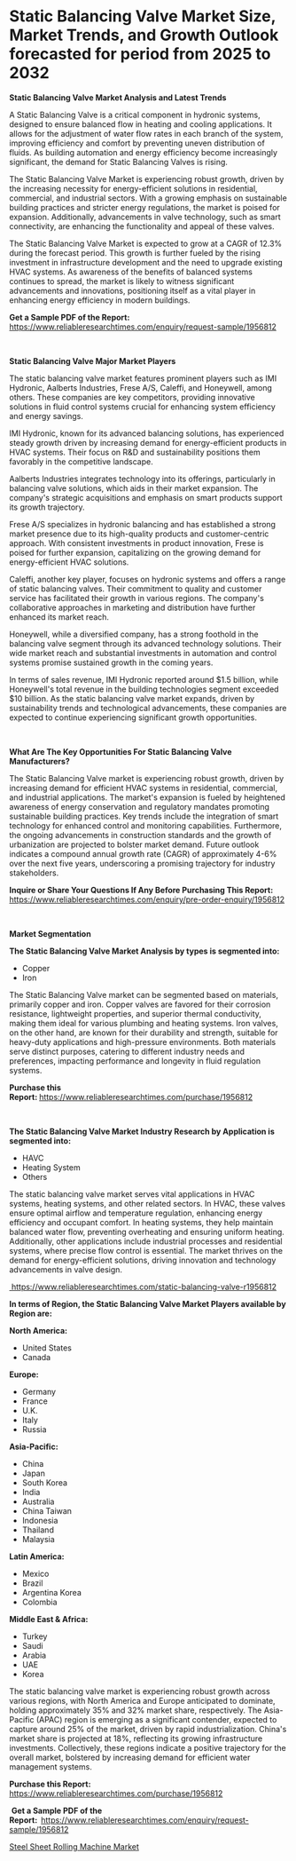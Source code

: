 <p><h1>Static Balancing Valve Market Size, Market Trends, and Growth Outlook forecasted for period from 2025 to 2032</h1></p><p><strong>Static Balancing Valve Market Analysis and Latest Trends</strong></p>
<p><p>A Static Balancing Valve is a critical component in hydronic systems, designed to ensure balanced flow in heating and cooling applications. It allows for the adjustment of water flow rates in each branch of the system, improving efficiency and comfort by preventing uneven distribution of fluids. As building automation and energy efficiency become increasingly significant, the demand for Static Balancing Valves is rising.</p><p>The Static Balancing Valve Market is experiencing robust growth, driven by the increasing necessity for energy-efficient solutions in residential, commercial, and industrial sectors. With a growing emphasis on sustainable building practices and stricter energy regulations, the market is poised for expansion. Additionally, advancements in valve technology, such as smart connectivity, are enhancing the functionality and appeal of these valves.</p><p>The Static Balancing Valve Market is expected to grow at a CAGR of 12.3% during the forecast period. This growth is further fueled by the rising investment in infrastructure development and the need to upgrade existing HVAC systems. As awareness of the benefits of balanced systems continues to spread, the market is likely to witness significant advancements and innovations, positioning itself as a vital player in enhancing energy efficiency in modern buildings.</p></p>
<p><strong>Get a Sample PDF of the Report:&nbsp;</strong> <a href="https://www.reliableresearchtimes.com/enquiry/request-sample/1956812?utm_campaign=1581&utm_medium=2&utm_source=Github&utm_content=ia&utm_term=17022025&utm_id=static-balancing-valve">https://www.reliableresearchtimes.com/enquiry/request-sample/1956812</a></p>
<p>&nbsp;</p>
<p><strong>Static Balancing Valve Major Market Players</strong></p>
<p><p>The static balancing valve market features prominent players such as IMI Hydronic, Aalberts Industries, Frese A/S, Caleffi, and Honeywell, among others. These companies are key competitors, providing innovative solutions in fluid control systems crucial for enhancing system efficiency and energy savings.</p><p>IMI Hydronic, known for its advanced balancing solutions, has experienced steady growth driven by increasing demand for energy-efficient products in HVAC systems. Their focus on R&D and sustainability positions them favorably in the competitive landscape.</p><p>Aalberts Industries integrates technology into its offerings, particularly in balancing valve solutions, which aids in their market expansion. The company's strategic acquisitions and emphasis on smart products support its growth trajectory.</p><p>Frese A/S specializes in hydronic balancing and has established a strong market presence due to its high-quality products and customer-centric approach. With consistent investments in product innovation, Frese is poised for further expansion, capitalizing on the growing demand for energy-efficient HVAC solutions.</p><p>Caleffi, another key player, focuses on hydronic systems and offers a range of static balancing valves. Their commitment to quality and customer service has facilitated their growth in various regions. The company's collaborative approaches in marketing and distribution have further enhanced its market reach.</p><p>Honeywell, while a diversified company, has a strong foothold in the balancing valve segment through its advanced technology solutions. Their wide market reach and substantial investments in automation and control systems promise sustained growth in the coming years.</p><p>In terms of sales revenue, IMI Hydronic reported around $1.5 billion, while Honeywell's total revenue in the building technologies segment exceeded $10 billion. As the static balancing valve market expands, driven by sustainability trends and technological advancements, these companies are expected to continue experiencing significant growth opportunities.</p></p>
<p>&nbsp;</p>
<p><strong>What Are The Key Opportunities For Static Balancing Valve Manufacturers?</strong></p>
<p><p>The Static Balancing Valve market is experiencing robust growth, driven by increasing demand for efficient HVAC systems in residential, commercial, and industrial applications. The market's expansion is fueled by heightened awareness of energy conservation and regulatory mandates promoting sustainable building practices. Key trends include the integration of smart technology for enhanced control and monitoring capabilities. Furthermore, the ongoing advancements in construction standards and the growth of urbanization are projected to bolster market demand. Future outlook indicates a compound annual growth rate (CAGR) of approximately 4-6% over the next five years, underscoring a promising trajectory for industry stakeholders.</p></p>
<p><strong>Inquire or Share Your Questions If Any Before Purchasing This Report:</strong> <a href="https://www.reliableresearchtimes.com/enquiry/pre-order-enquiry/1956812?utm_campaign=1581&utm_medium=2&utm_source=Github&utm_content=ia&utm_term=17022025&utm_id=static-balancing-valve">https://www.reliableresearchtimes.com/enquiry/pre-order-enquiry/1956812</a></p>
<p>&nbsp;</p>
<p><strong>Market Segmentation</strong></p>
<p><strong>The Static Balancing Valve Market Analysis by types is segmented into:</strong></p>
<p><ul><li>Copper</li><li>Iron</li></ul></p>
<p><p>The Static Balancing Valve market can be segmented based on materials, primarily copper and iron. Copper valves are favored for their corrosion resistance, lightweight properties, and superior thermal conductivity, making them ideal for various plumbing and heating systems. Iron valves, on the other hand, are known for their durability and strength, suitable for heavy-duty applications and high-pressure environments. Both materials serve distinct purposes, catering to different industry needs and preferences, impacting performance and longevity in fluid regulation systems.</p></p>
<p><strong>Purchase this Report:&nbsp;</strong><a href="https://www.reliableresearchtimes.com/purchase/1956812?utm_campaign=1581&utm_medium=2&utm_source=Github&utm_content=ia&utm_term=17022025&utm_id=static-balancing-valve">https://www.reliableresearchtimes.com/purchase/1956812</a></p>
<p>&nbsp;</p>
<p><strong>The Static Balancing Valve Market Industry Research by Application is segmented into:</strong></p>
<p><ul><li>HAVC</li><li>Heating System</li><li>Others</li></ul></p>
<p><p>The static balancing valve market serves vital applications in HVAC systems, heating systems, and other related sectors. In HVAC, these valves ensure optimal airflow and temperature regulation, enhancing energy efficiency and occupant comfort. In heating systems, they help maintain balanced water flow, preventing overheating and ensuring uniform heating. Additionally, other applications include industrial processes and residential systems, where precise flow control is essential. The market thrives on the demand for energy-efficient solutions, driving innovation and technology advancements in valve design.</p></p>
<p><a href="https://www.reliableresearchtimes.com/static-balancing-valve-r1956812?utm_campaign=1581&utm_medium=2&utm_source=Github&utm_content=ia&utm_term=17022025&utm_id=static-balancing-valve">&nbsp;https://www.reliableresearchtimes.com/static-balancing-valve-r1956812</a></p>
<p><strong>In terms of Region, the Static Balancing Valve Market Players available by Region are:</strong></p>
<p>
    <p> <strong> North America: </strong>
        <ul>
            <li>United States</li>
            <li>Canada</li>
        </ul>
        </p> 
    <p> <strong> Europe: </strong>
        <ul>
            <li>Germany</li>
            <li>France</li>
            <li>U.K.</li>
            <li>Italy</li>
            <li>Russia</li>
        </ul>
        </p> 
    <p> <strong> Asia-Pacific: </strong>
        <ul>
            <li>China</li>
            <li>Japan</li>
            <li>South Korea</li>
            <li>India</li>
            <li>Australia</li>
            <li>China Taiwan</li>
            <li>Indonesia</li>
            <li>Thailand</li>
            <li>Malaysia</li>
        </ul>
        </p> 
    <p> <strong> Latin America: </strong>
        <ul>
            <li>Mexico</li>
            <li>Brazil</li>
            <li>Argentina Korea</li>
            <li>Colombia</li>
        </ul>
        </p> 
    <p> <strong> Middle East & Africa: </strong>
        <ul>
            <li>Turkey</li>
            <li>Saudi</li>
            <li>Arabia</li>
            <li>UAE</li>
            <li>Korea</li>
        </ul>
    </p>
    </p>
<p><p>The static balancing valve market is experiencing robust growth across various regions, with North America and Europe anticipated to dominate, holding approximately 35% and 32% market share, respectively. The Asia-Pacific (APAC) region is emerging as a significant contender, expected to capture around 25% of the market, driven by rapid industrialization. China's market share is projected at 18%, reflecting its growing infrastructure investments. Collectively, these regions indicate a positive trajectory for the overall market, bolstered by increasing demand for efficient water management systems.</p></p>
<p><strong>Purchase this Report: </strong><a href="https://www.reliableresearchtimes.com/purchase/1956812?utm_campaign=1581&utm_medium=2&utm_source=Github&utm_content=ia&utm_term=17022025&utm_id=static-balancing-valve">https://www.reliableresearchtimes.com/purchase/1956812</a></p>
<p>&nbsp;<strong>Get a Sample PDF of the Report:&nbsp;&nbsp;</strong><a href="https://www.reliableresearchtimes.com/enquiry/request-sample/1956812?utm_campaign=1581&utm_medium=2&utm_source=Github&utm_content=ia&utm_term=17022025&utm_id=static-balancing-valve">https://www.reliableresearchtimes.com/enquiry/request-sample/1956812</a></p>
<p><strong></strong></p>
<p><p><a href="https://github.com/mookiesville/Market-Research-Report-List-1/blob/main/steel-sheet-rolling-machine-market.md?utm_campaign=1581&utm_medium=2&utm_source=Github&utm_content=ia&utm_term=17022025&utm_id=static-balancing-valve">Steel Sheet Rolling Machine Market</a></p></p>